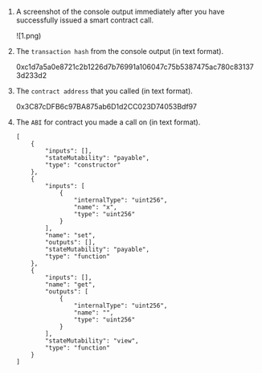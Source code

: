 1. A screenshot of the console output immediately after you have successfully issued a smart contract call.

   ![1.png)

2. The `transaction hash` from the console output (in text format).

   0xc1d7a5a0e8721c2b1226d7b76991a106047c75b5387475ac780c831373d233d2

3. The `contract address` that you called (in text format).


   0x3C87cDFB6c97BA875ab6D1d2CC023D74053Bdf97

4. The `ABI` for contract you made a call on (in text format).

   ```
   [
       {
           "inputs": [],
           "stateMutability": "payable",
           "type": "constructor"
       },
       {
           "inputs": [
               {
                   "internalType": "uint256",
                   "name": "x",
                   "type": "uint256"
               }
           ],
           "name": "set",
           "outputs": [],
           "stateMutability": "payable",
           "type": "function"
       },
       {
           "inputs": [],
           "name": "get",
           "outputs": [
               {
                   "internalType": "uint256",
                   "name": "",
                   "type": "uint256"
               }
           ],
           "stateMutability": "view",
           "type": "function"
       }
   ]
   ```

   